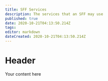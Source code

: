 ```yaml
---
title: SFF Services
description: The services that an SFF may use
published: true
date: 2020-10-21T04:13:50.214Z
tags: 
editor: markdown
dateCreated: 2020-10-21T04:13:50.214Z
---
```


# Header
Your content here